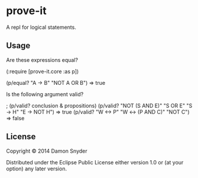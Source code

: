 # prove-it

A repl for logical statements.

## Usage

Are these expressions equal?

   (:require [prove-it.core :as p])

   (p/equal? "A -> B" "NOT A OR B")
   => true

Is the following argument valid?

   ; (p/valid? conclusion & propositions)
   (p/valid? "NOT (S AND E)" "S OR E" "S -> H" "E -> NOT H")
   => true
   (p/valid? "W <-> P" "W <-> (P AND C)" "NOT C")
   => false

## License

Copyright © 2014 Damon Snyder

Distributed under the Eclipse Public License either version 1.0 or (at
your option) any later version.
